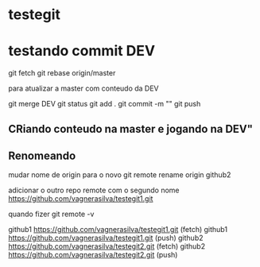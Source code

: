 # testegit

# testando commit DEV
git fetch
git rebase origin/master

para atualizar a master com conteudo da DEV

git merge DEV
git status
git add .
git commit -m ""
git push

## CRiando conteudo na master e jogando na DEV"


## Renomeando 
mudar nome de origin para o novo
git remote rename origin github2

adicionar o outro repo remote com o segundo nome
https://github.com/vagnerasilva/testegit1.git

quando fizer git remote -v 

github1 https://github.com/vagnerasilva/testegit1.git (fetch)
github1 https://github.com/vagnerasilva/testegit1.git (push)
github2 https://github.com/vagnerasilva/testegit2.git (fetch)
github2 https://github.com/vagnerasilva/testegit2.git (push)
